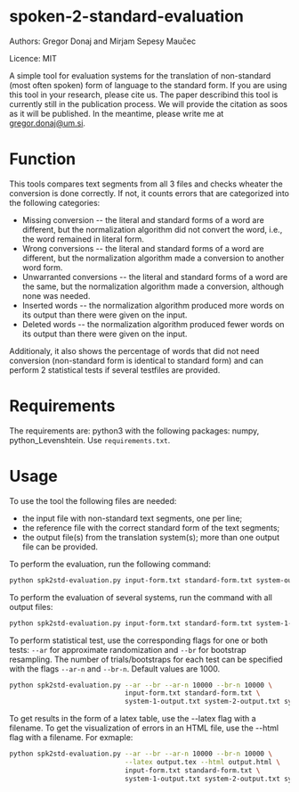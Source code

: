 # spoken-2-standard-evaluation

Authors: Gregor Donaj and Mirjam Sepesy Maučec

Licence: MIT

A simple tool for evaluation systems for the translation of non-standard (most often spoken) form of language to the standard form. If you are using this tool in your research, please cite us. The paper describind this tool is currently still in the publication process. We will provide the citation as soos as it will be published. In the meantime, please write me at gregor.donaj@um.si.

# Function

This tools compares text segments from all 3 files and checks wheater the conversion is done correctly. If not, it counts errors that are categorized into the following categories:
- Missing conversion -- the literal and standard forms of a word are different, but the normalization algorithm did not convert the word, i.e., the word remained in literal form.
- Wrong conversions -- the literal and standard forms of a word are different, but the normalization algorithm made a conversion to another word form.
- Unwarranted conversions -- the literal and standard forms of a word are the same, but the normalization algorithm made a conversion, although none was needed.
- Inserted words -- the normalization algorithm produced more words on its output than there were given on the input.
- Deleted words -- the normalization algorithm produced fewer words on its output than there were given on the input.

Additionaly, it also shows the percentage of words that did not need conversion (non-standard form is identical to standard form) and can perform 2 statistical tests if several testfiles are provided.

# Requirements

The requirements are: python3 with the following packages: numpy, python_Levenshtein. Use `requirements.txt`.

# Usage

To use the tool the following files are needed: 
- the input file with non-standard text segments, one per line;
- the reference file with the correct standard form of the text segments;
- the output file(s) from the translation system(s); more than one output file can be provided.

To perform the evaluation, run the following command:
``` bash
python spk2std-evaluation.py input-form.txt standard-form.txt system-output.txt
```

To perform the evaluation of several systems, run the command with all output files:
``` bash
python spk2std-evaluation.py input-form.txt standard-form.txt system-1-output.txt system-2-output.txt system-3-output.txt ...
```

To perform statistical test, use the corresponding flags for one or both tests: `--ar` for approximate randomization and `--br` for bootstrap resampling. The number of trials/bootstraps for each test can be specified with the flags `--ar-n` and `--br-n`. Default values are 1000.
``` bash
python spk2std-evaluation.py --ar --br --ar-n 10000 --br-n 10000 \
                             input-form.txt standard-form.txt \
                             system-1-output.txt system-2-output.txt system-3-output.txt ...
```

To get results in the form of a latex table, use the --latex flag with a filename. To get the visualization of errors in an HTML file, use the --html flag with a filename. For exmaple:
``` bash
python spk2std-evaluation.py --ar --br --ar-n 10000 --br-n 10000 \
                             --latex output.tex --html output.html \
                             input-form.txt standard-form.txt \
                             system-1-output.txt system-2-output.txt system-3-output.txt ...
```


